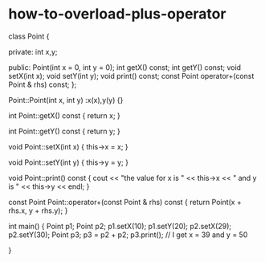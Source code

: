 # how-to-overload-plus-operator


class Point {

private:
    int x,y;

public:
    Point(int x = 0, int y = 0);
    int getX() const;
    int getY() const;
    void setX(int x);
    void setY(int y);
    void print() const;
    const Point operator+(const Point & rhs) const;
};


Point::Point(int x, int y)
:x(x),y(y) {}

int Point::getX() const {
    return x;
}

int Point::getY() const {
    return y;
}

void Point::setX(int x) {
    this->x = x;
}

void Point::setY(int y) {
    this->y = y;
}

void Point::print() const {
    cout << "the value for x is " << this->x << " and y is " << this->y << endl;
}

const Point Point::operator+(const Point & rhs) const {
    return Point(x + rhs.x, y + rhs.y);
}


int main() {
    Point p1;
    Point p2;
    p1.setX(10);
    p1.setY(20);
    p2.setX(29);
    p2.setY(30);
    Point p3;
    p3 = p2 + p2;
    p3.print();
    // I get x = 39 and y = 50


}
